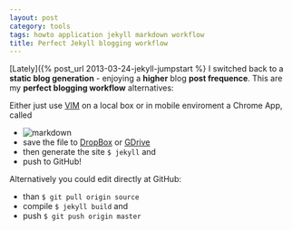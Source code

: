 ```yaml
---
layout: post
category: tools
tags: howto application jekyll markdown workflow
title: Perfect Jekyll blogging workflow
---
```

[Lately]({% post_url 2013-03-24-jekyll-jumpstart %} I switched back to a **static blog generation** - enjoying a **higher** blog **post frequence**. This are my **perfect blogging workflow** alternatives:

Either just use [VIM](http://www.vim.org) on a local box or in mobile enviroment a Chrome App, called 
* ![markdown](https://www.google.de/url?sa=t&rct=j&q=&esrc=s&source=web&cd=1&cad=rja&ved=0CDUQFjAA&url=https%3A%2F%2Fchrome.google.com%2Fwebstore%2Fdetail%2Fmarkdown-here%2Felifhakcjgalahccnjkneoccemfahfoa&ei=Vk9cUYSVDsjZswbR4YHAAw&usg=AFQjCNE9AjPvFKhon79znSJayV5tG-K4ug&sig2=VXKsp4HmOmzccK0S_bigpw&bvm=bv.44697112,d.Yms)
* save the file to [DropBox](https://dropbox.com) or [GDrive](https://gdrive.com)
* then generate the site `$ jekyll` and
* push to GitHub!

Alternatively you could edit directly at GitHub:

* than `$ git pull origin source`
* compile `$ jekyll build` and
* push `$ git push origin master`
